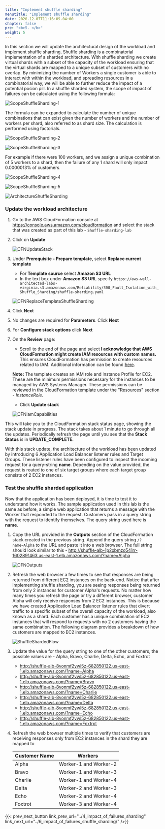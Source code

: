 ```yaml
---
title: "Implement shuffle sharding"
menutitle: "Implement shuffle sharding"
date: 2020-12-07T11:16:09-04:00
chapter: false
pre: "<b>5. </b>"
weight: 5
---
```


In this section we will update the architectural design of the workload and implement shuffle sharding. Shuffle sharding is a combinatorial implementation of a sharded architecture. With shuffle sharding we create virtual shards with a subset of the capacity of the workload ensuring that the virtual shards are mapped to a unique subset of customers with no overlap. By minimizing the number of Workers a single customer is able to interact with within the workload, and spreading resources in a combinatorial way, we will be able to further reduce the impact of a potential posion pill. In a shuffle sharded system, the scope of impact of failures can be calculated using the following formula:

![ScopeShuffleSharding-1](/Reliability/300_Fault_Isolation_with_Shuffle_Sharding/Images/ScopeShuffleSharding-1.png?classes=lab_picture_small)

The formula can be expanded to calculate the number of unique combinations that can exist given the number of workers and the number of workers per shard, also referred to as shard size. The calculation is performed using factorials.

![ScopeShuffleSharding-2](/Reliability/300_Fault_Isolation_with_Shuffle_Sharding/Images/ScopeShuffleSharding-2.png?classes=lab_picture_small)

![ScopeShuffleSharding-3](/Reliability/300_Fault_Isolation_with_Shuffle_Sharding/Images/ScopeShuffleSharding-3.png?classes=lab_picture_small)

For example if there were 100 workers, and we assign a unique combination of 5 workers to a shard, then the failure of any 1 shard will only impact 0.0000013% of customers.

![ScopeShuffleSharding-4](/Reliability/300_Fault_Isolation_with_Shuffle_Sharding/Images/ScopeShuffleSharding-4.png?classes=lab_picture_small)

![ScopeShuffleSharding-5](/Reliability/300_Fault_Isolation_with_Shuffle_Sharding/Images/ScopeShuffleSharding-5.png?classes=lab_picture_small)

![ArchitectureShuffleSharding](/Reliability/300_Fault_Isolation_with_Shuffle_Sharding/Images/Architecture-shuffle-sharding.png?classes=lab_picture_small)

### Update the workload architecture

1. Go to the AWS CloudFormation console at <https://console.aws.amazon.com/cloudformation> and select the stack that was created as part of this lab - `Shuffle-sharding-lab`
1. Click on **Update**

    ![CFNUpdateStack](/Reliability/300_Fault_Isolation_with_Shuffle_Sharding/Images/CFNUpdateStack.png?classes=lab_picture_small)

1. Under **Prerequisite - Prepare template**, select **Replace current template**

    * For **Template source** select **Amazon S3 URL**
    * In the text box under **Amazon S3 URL** specify `https://aws-well-architected-labs-virginia.s3.amazonaws.com/Reliability/300_Fault_Isolation_with_Shuffle_Sharding/shuffle-sharding.yaml`

    ![CFNReplaceTemplateShuffleSharding](/Reliability/300_Fault_Isolation_with_Shuffle_Sharding/Images/CFNReplaceTemplateShuffleSharding.png?classes=lab_picture_small)

1. Click **Next**
1. No changes are required for **Parameters**. Click **Next**
1. For **Configure stack options** click **Next**
1. On the **Review** page:
    * Scroll to the end of the page and select **I acknowledge that AWS CloudFormation might create IAM resources with custom names.** This ensures CloudFormation has permission to create resources related to IAM. Additional information can be found [here](https://docs.aws.amazon.com/AWSCloudFormation/latest/APIReference/API_CreateStack.html).

    **Note:** The template creates an IAM role and Instance Profile for EC2. These are the minimum permissions necessary for the instances to be managed by AWS Systems Manager. These permissions can be reviewed in the CloudFormation template under the "Resources" section - *InstanceRole*.

    * Click **Update stack**

    ![CFNIamCapabilities](/Reliability/300_Fault_Isolation_with_Shuffle_Sharding/Images/CFNIamCapabilities.png?classes=lab_picture_small)

This will take you to the CloudFormation stack status page, showing the stack update in progress. The stack takes about 1 minute to go through all the updates. Periodically refresh the page until you see that the **Stack Status** is in **UPDATE_COMPLETE**.

With this stack update, the architecture of the workload has been updated by introducing 6 Application Load Balancer listener rules and Target Groups. These listener rules have been configured to inspect the incoming request for a query-string **name**. Depending on the value provided, the request is routed to one of six target groups where each target group consists of 2 EC2 instances.

### Test the shuffle sharded application

Now that the application has been deployed, it is time to test it to understand how it works. The sample application used in this lab is the same as before, a simple web application that returns a message with the Worker that responded to the request. Customers pass in a query string with the request to identify themselves. The query string used here is **name**.

1. Copy the URL provided in the **Outputs** section of the CloudFormation stack created in the previous string. Append the query string `/?name=Alpha` to the URL and paste it into a web browser. The full string should look similar to this - http://shuffle-alb-1p2xbmzo541rr-1602891463.us-east-1.elb.amazonaws.com/?name=Alpha

    ![CFNOutputs](/Reliability/300_Fault_Isolation_with_Shuffle_Sharding/Images/CFNOutputs.png?classes=lab_picture_small)

1. Refresh the web browser a few times to see that responses are being returned from different EC2 instances on the back-end. Notice that after implementing shuffle sharding, you are seeing responses being returned from only 2 instances for customer Alpha's requests. No matter how many times you refresh the page or try a different browser, customer Alpha will only receive responses from 2 EC2 instances. This is because we have created Application Load Balancer listener rules that divert traffic to a specific subset of the overall capacity of the workload, also known as a shard. Each customer has a unique combination of EC2 instances that will respond to requests with no 2 customers having the same combination. The following diagram provides a breakdown of how customers are mapped to EC2 instances.

    ![ShuffleShardedFlow](/Reliability/300_Fault_Isolation_with_Shuffle_Sharding/Images/ShuffleShardedFlow.png?classes=lab_picture_small)

1. Update the value for the query string to one of the other customers, the possible values are - Alpha, Bravo, Charlie, Delta, Echo, and Foxtrot

    * http://shuffle-alb-8vonmf2ywl5z-682850122.us-east-1.elb.amazonaws.com/?name=Alpha
    * http://shuffle-alb-8vonmf2ywl5z-682850122.us-east-1.elb.amazonaws.com/?name=Bravo
    * http://shuffle-alb-8vonmf2ywl5z-682850122.us-east-1.elb.amazonaws.com/?name=Charlie
    * http://shuffle-alb-8vonmf2ywl5z-682850122.us-east-1.elb.amazonaws.com/?name=Delta
    * http://shuffle-alb-8vonmf2ywl5z-682850122.us-east-1.elb.amazonaws.com/?name=Echo
    * http://shuffle-alb-8vonmf2ywl5z-682850122.us-east-1.elb.amazonaws.com/?name=Foxtrot

1. Refresh the web browser multiple times to verify that customers are receiving responses only from EC2 instances in the shard they are mapped to

    | **Customer Name** | **Workers**         |
    |-------------------|-------------------|
    | Alpha             | Worker-1 and Worker-2 |
    | Bravo             | Worker-1 and Worker-3 |
    | Charlie           | Worker-1 and Worker-4 |
    | Delta             | Worker-2 and Worker-3 |
    | Echo              | Worker-2 and Worker-4 |
    | Foxtrot           | Worker-3 and Worker-4 |

{{< prev_next_button link_prev_url="../4_impact_of_failures_sharding" link_next_url="../6_impact_of_failures_shuffle_sharding/" />}}
